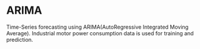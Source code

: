 # ARIMA
Time-Series forecasting using ARIMA(AutoRegressive Integrated Moving Average). Industrial motor power consumption data is used for training and prediction. 
